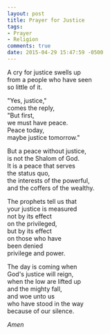 ```yaml
---
layout: post
title: Prayer for Justice
tags:
- Prayer
- Religion 
comments: true
date: 2015-04-29 15:47:59 -0500
---
```


A cry for justice swells up  
from a people who have seen  
so little of it.

"Yes, justice,"  
comes the reply,  
"But first,  
we must have peace.  
Peace today,  
maybe justice tomorrow."

But a peace without justice,  
is not the Shalom of God.  
It is a peace that serves  
the status quo,  
the interests of the powerful,  
and the coffers of the wealthy.

The prophets tell us that  
your justice is measured  
not by its effect  
on the privileged,  
but by its effect  
on those who have  
been denied  
privilege and power.

The day is coming when  
God's justice will reign,  
when the low are lifted up  
and the mighty fall,  
and woe unto us  
who have stood in the way  
because of our silence.

*Amen*


